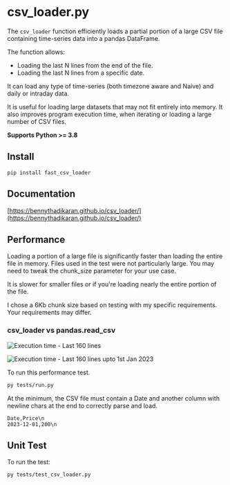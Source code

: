 # csv_loader.py

The `csv_loader` function efficiently loads a partial portion of a large CSV file containing time-series data into a pandas DataFrame.

The function allows:

- Loading the last N lines from the end of the file.
- Loading the last N lines from a specific date.

It can load any type of time-series (both timezone aware and Naive) and daily or intraday data.

It is useful for loading large datasets that may not fit entirely into memory.
It also improves program execution time, when iterating or loading a large number of CSV files.

**Supports Python >= 3.8**

## Install

`pip install fast_csv_loader`

## Documentation

[https://bennythadikaran.github.io/csv_loader/](https://bennythadikaran.github.io/csv_loader/)

## Performance

Loading a portion of a large file is significantly faster than loading the entire file in memory.
Files used in the test were not particularly large. You may need to tweak the chunk_size parameter for your use case.

It is slower for smaller files or if you're loading nearly the entire portion of the file.

I chose a 6Kb chunk size based on testing with my specific requirements. Your requirements may differ.

### csv_loader vs pandas.read_csv

![Execution time - Last 160 lines](https://res.cloudinary.com/doyu4uovr/image/upload/s--oBlTOOhq--/f_auto/v1728895388/csv_loader/csv_loader_perf_14oct2024_bkjrgt.png)

![Execution time - Last 160 lines upto 1st Jan 2023](https://res.cloudinary.com/doyu4uovr/image/upload/s--H3sgcCoR--/f_auto/v1728895389/csv_loader/csv_loader_perf_dt_14oct2024_vojj0j.png)

To run this performance test.

```bash
py tests/run.py
```

At the minimum, the CSV file must contain a Date and another column with newline chars at the end to correctly parse and load.

```
Date,Price\n
2023-12-01,200\n
```

## Unit Test

To run the test:

```bash
py tests/test_csv_loader.py
```
